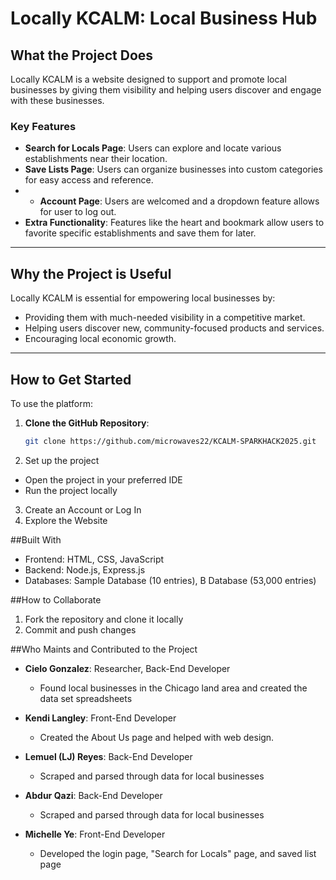 # Locally KCALM: Local Business Hub

## What the Project Does
Locally KCALM is a website designed to support and promote local businesses by giving them visibility and helping users discover and engage with these businesses.

### Key Features
- **Search for Locals Page**: Users can explore and locate various establishments near their location.
- **Save Lists Page**: Users can organize businesses into custom categories for easy access and reference.
- - **Account Page**: Users are welcomed and a dropdown feature allows for user to log out. 
- **Extra Functionality**: Features like the heart and bookmark allow users to favorite specific establishments and save them for later.

---

## Why the Project is Useful
Locally KCALM is essential for empowering local businesses by:
- Providing them with much-needed visibility in a competitive market.
- Helping users discover new, community-focused products and services.
- Encouraging local economic growth.

---

## How to Get Started
To use the platform:
1. **Clone the GitHub Repository**:  
   ```bash
   git clone https://github.com/microwaves22/KCALM-SPARKHACK2025.git
2. Set up the project
- Open the project in your preferred IDE
- Run the project locally
3. Create an Account or Log In
4. Explore the Website


##Built With
- Frontend: HTML, CSS, JavaScript
- Backend: Node.js, Express.js
- Databases: Sample Database (10 entries), B Database (53,000 entries)

##How to Collaborate 
1. Fork the repository and clone it locally
2. Commit and push changes 

##Who Maints and Contributed to the Project
- **Cielo Gonzalez**: Researcher, Back-End Developer
  - Found local businesses in the Chicago land area and created the data set spreadsheets
  
- **Kendi Langley**: Front-End Developer  
  - Created the About Us page and helped with web design.
  
- **Lemuel (LJ) Reyes**: Back-End Developer  
  - Scraped and parsed through data for local businesses 
  
- **Abdur Qazi**: Back-End Developer  
  - Scraped and parsed through data for local businesses
  
- **Michelle Ye**: Front-End Developer  
  - Developed the login page, "Search for Locals" page, and saved list page

